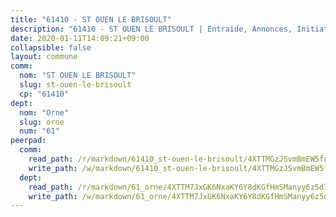 ```yaml
---
title: "61410 - ST OUEN LE BRISOULT"
description: "61410 - ST OUEN LE BRISOULT | Entraide, Annonces, Initiatives"
date: 2020-01-11T14:09:21+09:00
collapsible: false
layout: commune
comm:
  nom: "ST OUEN LE BRISOULT"
  slug: st-ouen-le-brisoult
  cp: "61410"
dept:
  nom: "Orne"
  slug: orne
  num: "61"
peerpad:
  comm:
    read_path: /r/markdown/61410_st-ouen-le-brisoult/4XTTMGzJSvmBmEW5fuLnV9iS9ZenHFaWpL9RRe8s3menLRiWQ
    write_path: /w/markdown/61410_st-ouen-le-brisoult/4XTTMGzJSvmBmEW5fuLnV9iS9ZenHFaWpL9RRe8s3menLRiWQ-K3TgUhf8RQrzBf34hTzRNWWWcSpHBsHB8n5kUPAToDQ9wwgKSzUnXUhR4GrpZ5D8XuMAhhdZDoCkauVS872yuEmri1sQzyfm4Hi8g6bP2aJ5GdvgyZncXMvSNC3AhE14okNpTdSc
  dept:
    read_path: /r/markdown/61_orne/4XTTM7JxGK6NxaKY6Y8dKGfHmSManyy6z5d78TaTcUn3zJjy6
    write_path: /w/markdown/61_orne/4XTTM7JxGK6NxaKY6Y8dKGfHmSManyy6z5d78TaTcUn3zJjy6-K3TgUN9f9h2Fmk7w15QXNPtmJYWWDYEB4sLb6BW46ErzRh2NG4TmnnXd3GJfJ3dVSNBE8WudjKbLAy4CD2mQTtYeoUAUzvKztzGsCxcQ4ezpe7WGMgkNubsBkL3vV47Zushr5DqN
---
```



